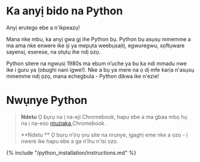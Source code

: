 # Ka anyị bido na Python

Anyị erutego ebe a n'ikpeazụ!

Mana nke mbu, ka anyị gwa gị ihe Python bụ. Python bụ asụsụ mmemme a ma ama nke enwere ike iji ya mepụta weebụsaịtị, egwuregwu, sọftụware sayensị, eserese, na ọtụtụ ihe ndị ọzọ.

Python sitere na ngwụsị 1980s ma ebum n’uche ya bu ka ndi mmadu nwe ike i guru ya (obughi nani igwe!). Nke a bụ ya mere na ọ dị mfe karịa n'asụsụ mmemme ndị ọzọ, mana echegbula - Python dịkwa ike n'ezie!

# Nwụnye Python

> **Ndetu** Ọ bụrụ na ị na-eji Chromebook, hapu ebe a ma gbaa mbọ hụ na ị na-eso [ntuziaka ](../chromebook_setup/README.md)Chromebook .
> 
> **Ndetu ** Ọ bụrụ n’ịrụ ọrụ site na nrụnye, ịgaghị eme nke a ọzọ - ị nwere ike hapu ebe a ga n’ihu n'isi ozo.

{% include "/python_installation/instructions.md" %}